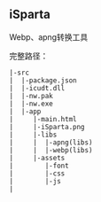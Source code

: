 ## iSparta

Webp、apng转换工具

完整路径：

```
|-src
|  |-package.json
|  |-icudt.dll
|  |-nw.pak
|  |-nw.exe
|  |-app
|     |-main.html
|     |-iSparta.png
|     |-libs
|     |  |-apng(libs)
|     |  |-webp(libs)
|     |-assets
|        |-font
|        |-css
|        |-js
|
```
